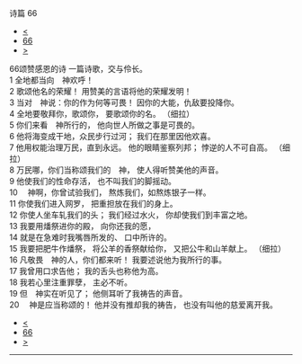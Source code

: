 ﻿





 诗篇 66




* [<](bible/PSA065.md)
* [66](bible/PSA.md)
* [>](bible/PSA067.md)



 
66颂赞感恩的诗 一篇诗歌，交与伶长。  
1 全地都当向　神欢呼！  
2 歌颂他名的荣耀！ 用赞美的言语将他的荣耀发明！  
3 当对　神说：你的作为何等可畏！ 因你的大能，仇敌要投降你。  
4 全地要敬拜你，歌颂你， 要歌颂你的名。 （细拉）      
5 你们来看　神所行的， 他向世人所做之事是可畏的。  
6 他将海变成干地，众民步行过河； 我们在那里因他欢喜。  
7 他用权能治理万民，直到永远。 他的眼睛鉴察列邦； 悖逆的人不可自高。 （细拉）      
8 万民哪，你们当称颂我们的　神， 使人得听赞美他的声音。  
9 他使我们的性命存活， 也不叫我们的脚摇动。  
10 　神啊，你曾试验我们， 熬炼我们，如熬炼银子一样。  
11 你使我们进入网罗， 把重担放在我们的身上。  
12 你使人坐车轧我们的头； 我们经过水火， 你却使我们到丰富之地。     
13 我要用燔祭进你的殿， 向你还我的愿，  
14 就是在急难时我嘴唇所发的、 口中所许的。  
15 我要把肥牛作燔祭， 将公羊的香祭献给你， 又把公牛和山羊献上。 （细拉）      
16 凡敬畏　神的人，你们都来听！ 我要述说他为我所行的事。  
17 我曾用口求告他； 我的舌头也称他为高。  
18 我若心里注重罪孽， 主必不听。  
19 但　神实在听见了； 他侧耳听了我祷告的声音。     
20 　神是应当称颂的！ 他并没有推却我的祷告， 也没有叫他的慈爱离开我。 
* [<](bible/PSA065.md)
* [66](bible/PSA.md)
* [>](bible/PSA067.md)





---









